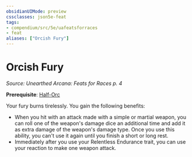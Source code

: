 ```yaml
---
obsidianUIMode: preview
cssclasses: json5e-feat
tags:
- compendium/src/5e/uafeatsforraces
- feat
aliases: ["Orcish Fury"]
---
```

# Orcish Fury
*Source: Unearthed Arcana: Feats for Races p. 4*  

**Prerequisite**: [Half-Orc](/Systems/5e/races/half-orc.md)

Your fury burns tirelessly. You gain the following benefits:

- When you hit with an attack made with a simple or martial weapon, you can roll one of the weapon's damage dice an additional time and add it as extra damage of the weapon's damage type. Once you use this ability, you can't use it again until you finish a short or long rest.  
- Immediately after you use your Relentless Endurance trait, you can use your reaction to make one weapon attack.